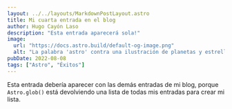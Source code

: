 ```yaml
---
layout: ../../layouts/MarkdownPostLayout.astro
title: Mi cuarta entrada en el blog
author: Hugo Cayón Laso
description: "Esta entrada aparecerá sola!"
image:
  url: "https://docs.astro.build/default-og-image.png"
  alt: "La palabra 'astro' contra una ilustración de planetas y estrellas."
pubDate: 2022-08-08
tags: ["Astro", "Éxitos"]
---
```


Esta entrada debería aparecer con las demás entradas de mi blog, porque `Astro.glob()` está devolviendo una lista de todas mis entradas para crear mi lista.